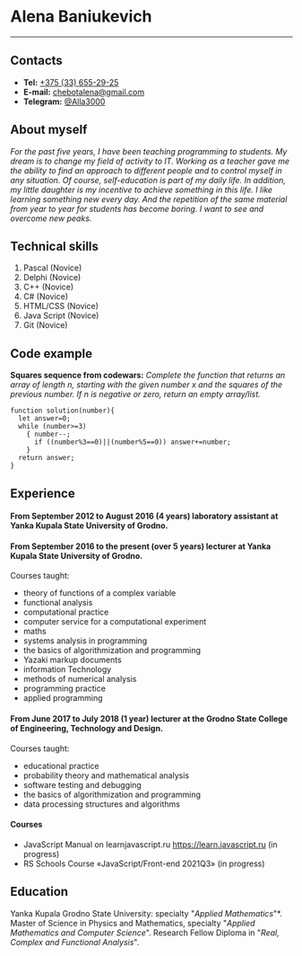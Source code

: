 # Alena Baniukevich

---

## Contacts

- **Tel:** [+375 (33) 655-29-25](tel:+375-33-655-29-25)
- **E-mail:** [chebotalena@gmail.com](mailto:chebotalena@gmail.com)
- **Telegram:** [@Alla3000](https://t.me./Alla3000)

## About myself

*For the past five years, I have been teaching programming to students. My dream is to change my field of activity to IT. Working as a teacher gave me the ability to find an approach to different people and to control myself in any situation. Of course, self-education is part of my daily life. In addition, my little daughter is my incentive to achieve something in this life. I like learning something new every day. And the repetition of the same material from year to year for students has become boring. I want to see and overcome new peaks.*

## Technical skills

1) Pascal (Novice)
1) Delphi (Novice)
1) C++ (Novice)
1) C# (Novice)
1) HTML/CSS (Novice)
1) Java Script (Novice)
1) Git (Novice)

## Code example

**Squares sequence from codewars:** *Complete the function that returns an array of length n, starting with the given number x and the squares of the previous number. If n is negative or zero, return an empty array/list.*
```
function solution(number){
  let answer=0;
  while (number>=3)
    { number--;
      if ((number%3==0)||(number%5==0)) answer+=number;
    }
  return answer;
}
```

## Experience

#### From September 2012 to August 2016 (4 years) laboratory assistant at Yanka Kupala State University of Grodno.
#### From September 2016 to the present (over 5 years) lecturer at Yanka Kupala State University of Grodno.
Courses taught:
- theory of functions of a complex variable
- functional analysis
- computational practice
- computer service for a computational experiment
- maths
- systems analysis in programming
- the basics of algorithmization and programming
- Yazaki markup documents
- information Technology
- methods of numerical analysis
- programming practice
- applied programming

#### From June 2017 to July 2018 (1 year) lecturer at the Grodno State College of Engineering, Technology and Design.
Courses taught:
- educational practice
- probability theory and mathematical analysis
- software testing and debugging
- the basics of algorithmization and programming
- data processing structures and algorithms

#### Courses
- JavaScript Manual on learnjavascript.ru <https://learn.javascript.ru> (in progress)
- RS Schools Course «JavaScript/Front-end 2021Q3» (in progress)

## Education
Yanka Kupala Grodno State University: specialty "*Applied Mathematics*"*.
Master of Science in Physics and Mathematics, specialty "*Applied Mathematics and Computer Science*".
Research Fellow Diploma in "*Real, Complex and Functional Analysis*".
